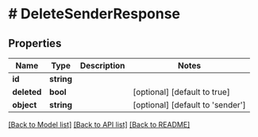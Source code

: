 # # DeleteSenderResponse

## Properties

Name | Type | Description | Notes
------------ | ------------- | ------------- | -------------
**id** | **string** |  | 
**deleted** | **bool** |  | [optional] [default to true]
**object** | **string** |  | [optional] [default to 'sender']

[[Back to Model list]](../../README.md#documentation-for-models) [[Back to API list]](../../README.md#documentation-for-api-endpoints) [[Back to README]](../../README.md)


